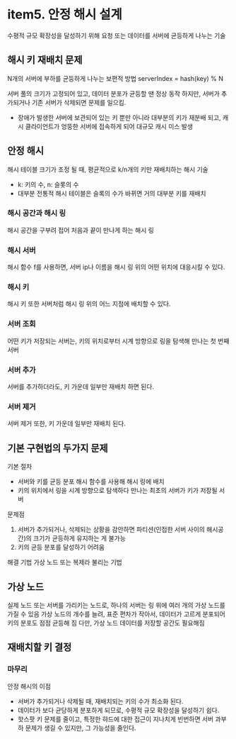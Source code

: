 # item5. 안정 해시 설계
수평적 규모 확장성을 달성하기 위해 요청 또는 데이터를 서버에 균등하게 나누는 기술

## 해시 키 재배치 문제
N개의 서버에 부하를 균등하게 나누는 보편적 방법
serverIndex = hash(key) % N

서버 풀의 크기가 고정되어 있고, 데이터 분포가 균등할 땐 정상 동작
하지만, 서버가 추가되거나 기존 서버가 삭제되면 문제를 일으킴.
- 장애가 발생한 서버에 보관되어 있는 키 뿐만 아니라 대부분의 키가 재분배 되고, 캐시 클라이언트가 엉뚱한 서버에 접속하게 되어 대규모 캐시 미스 발생

## 안정 해시
해시 테이블 크기가 조정 될 때, 평균적으로 k/n개의 키만 재배치하는 해시 기술
- k: 키의 수, n: 슬롯의 수
- 대부분 전통적 해시 테이블은 슬록의 수가 바뀌면 거의 대부분 키를 재배치

### 해시 공간과 해시 링
해시 공간을 구부려 접어 처음과 끝이 만나게 하는 해시 링
### 해시 서버
해시 함수 f를 사용하면, 서버 ip나 이름을 해시 링 위의 어떤 위치에 대응시킬 수 있다.
### 해시 키
해시 키 또한 서버처럼 해시 링 위의 어느 지점에 배치할 수 있다.

### 서버 조회
어떤 키가 저장되는 서버는, 키의 위치로부터 시계 방향으로 링을 탐색해 만나는 첫 번째 서버
### 서버 추가
서버를 추가하더라도, 키 가운데 일부만 재배치 하면 된다.
### 서버 제거
서버 제거 또한, 키 가운데 일부만 재배치 된다.

## 기본 구현법의 두가지 문제
기본 절차
- 서버와 키를 균등 분포 해시 함수를 사용해 해시 링에 배치
- 키의 위치에서 링을 시계 방향으로 탐색하다 만나는 최초의 서버가 키가 저장될 서버

문제점
1. 서버가 추가되거나, 삭제되는 상황을 감안하면 파티션(인접한 서버 사이의 해시공간)의 크기가 균등하게 유지하는 게 불가능
2. 키의 균등 분포를 달성하기 어려움

해결 기법
가상 노드 또는 복제라 불리는 기법

## 가상 노드
실제 노드 또는 서버를 가리키는 노드로, 하나의 서버는 링 위에 여러 개의 가상 노드를 가질 수 있음
가상 노드의 개수를 늘려, 표준 편차가 작아서, 데이터가 고르게 분포되어 키의 분포도 점점 균등해 짐
다만, 가상 노드 데이터를 저장할 공간도 필요해짐

## 재배치할 키 결정

### 마무리
안정 해시의 이점
- 서버가 추가되거나 삭제될 때, 재배치되는 키의 수가 최소화 된다.
- 데이터가 보다 균당하게 분포하게 되므로, 수평적 규모 확장성을 달성하기 쉽다.
- 핫스팟 키 문제를 줄이고, 특정한 햐드에 대한 접근이 지나치게 빈번하면 서버 과부하 문제가 생길 수 있지만, 그 가능성을 줄인다.
